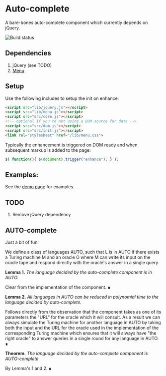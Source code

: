 # Auto-complete

A bare-bones auto-complete component which currently depends on jQuery.

![Build status](https://api.travis-ci.org/filamentgroup/auto-complete.svg)

## Dependencies

1. jQuery (see TODO)
2. [Menu](https://github.com/filamentgroup/menu)

## Setup

Use the following includes to setup the init on enhance:

```html
<script src="lib/jquery.js"></script>
<script src="lib/menu.js"></script>
<script src="src/core.js"></script>
<!-- optional if you're not using a DOM source for data -->
<script src="src/dom.js"></script>
<script src="src/init.js"></script>
<link rel="stylesheet" href="/lib/menu.css">
```

Typically the enhancement is triggered on DOM ready and when subsequent markup is added to the page:

``` js
$( function(){ $(document).trigger("enhance"); } );
```

## Examples:

See the [demo page](http://filamentgroup.github.io/auto-complete/) for examples.

## TODO

1. Remove jQuery dependency

## AUTO-complete

Just a bit of fun:

We define a class of languages AUTO, such that L is in AUTO if there exists a Turing machine M and an oracle O where M can write its input on the oracle tape and respond directly with the oracle's answer in a single query.

**Lemma 1.** *The language decided by the auto-complete component is in AUTO.*

Clear from the implementation of the component. ∎

**Lemma 2.** *All languages in AUTO can be reduced in polynomial time to the language decided by auto-complete.*

Follows directly from the observation that the component takes as one of its parameters the "URL" for the oracle which it will consult. As a result we can always simulate the Turing machine for another language in AUTO by taking both the input and the URL for the oracle used in the implementation of the corresponding Turing machine which ensures that it will always have "the right oracle" to answer queries in a single round for any language in AUTO. ∎

**Theorem.** *The language decided by the auto-complete component is AUTO-complete*

By Lemma's 1 and 2. ∎
